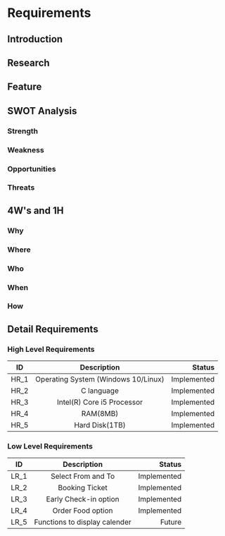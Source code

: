 
# Requirements
## Introduction


## Research


## Feature

## SWOT Analysis

### Strength

### Weakness

### Opportunities

### Threats

## 4W's and 1H

### Why

### Where 

### Who

### When

### How


## Detail Requirements

### High Level Requirements
| ID   |       Description           |  Status |
|-------------|:------------------:|---------------:|
| HR_1 |  Operating System (Windows 10/Linux)  | Implemented |
| HR_2 |  C language  | Implemented |
| HR_3 |  Intel(R) Core i5 Processor | Implemented |
| HR_4 |  RAM(8MB)  | Implemented |
| HR_5 |  Hard Disk(1TB)  | Implemented |

### Low Level Requirements
| ID   |       Description           |  Status |
|-------------|:------------------:|---------------:|
| LR_1 |  Select From and To  | Implemented |
| LR_2 |  Booking Ticket  | Implemented |
| LR_3 |  Early Check-in option | Implemented |
| LR_4 |  Order Food option  | Implemented |
| LR_5 |  Functions to display calender  | Future |
